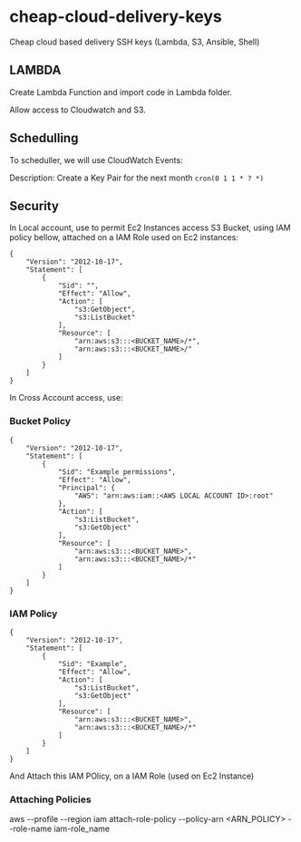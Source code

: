 # cheap-cloud-delivery-keys
Cheap cloud based delivery SSH keys (Lambda, S3, Ansible, Shell)

## LAMBDA

Create Lambda Function and import code in Lambda folder.

Allow access to Cloudwatch and S3.



## Schedulling

To scheduller, we will use CloudWatch Events:

Description: Create a Key Pair for the next month 
```cron(0 1 1 * ? *)```


## Security

In Local account, use to permit Ec2 Instances access S3 Bucket, using IAM policy bellow, attached on a IAM Role used on Ec2 instances:

```
{
    "Version": "2012-10-17",
    "Statement": [
        {
            "Sid": "",
            "Effect": "Allow",
            "Action": [
                "s3:GetObject",
                "s3:ListBucket"
            ],
            "Resource": [
                "arn:aws:s3:::<BUCKET_NAME>/*",
                "arn:aws:s3:::<BUCKET_NAME>/"
            ]
        }
    ]
}
```

In Cross Account access, use:

### Bucket Policy

```
{
    "Version": "2012-10-17",
    "Statement": [
        {
            "Sid": "Example permissions",
            "Effect": "Allow",
            "Principal": {
                "AWS": "arn:aws:iam::<AWS LOCAL ACCOUNT ID>:root"
            },
            "Action": [
                "s3:ListBucket",
                "s3:GetObject"
            ],
            "Resource": [
                "arn:aws:s3:::<BUCKET_NAME>",
                "arn:aws:s3:::<BUCKET_NAME>/*"
            ]
        }
    ]
}
```


### IAM Policy
```
{
    "Version": "2012-10-17",
    "Statement": [
        {
            "Sid": "Example",
            "Effect": "Allow",
            "Action": [
                "s3:ListBucket",
                "s3:GetObject"
            ],
            "Resource": [
                "arn:aws:s3:::<BUCKET_NAME>",
                "arn:aws:s3:::<BUCKET_NAME>/*"
            ]
        }
    ]
}
```

And Attach this IAM POlicy, on a IAM Role (used on Ec2 Instance)


### Attaching Policies


aws --profile <PROFILE> --region <REGION> iam attach-role-policy --policy-arn <ARN_POLICY> --role-name iam-role_name
